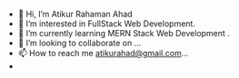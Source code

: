- 👋 Hi, I’m Atikur Rahaman Ahad
- 👀 I’m interested in FullStack Web Development.
- 🌱 I’m currently learning MERN Stack Web Development .
- 💞️ I’m looking to collaborate on ...
- 📫 How to reach me  atikurahad@gmail.com...
- 

<!---
atikurahad/atikurahad is a ✨ special ✨ repository because its `README.md` (this file) appears on your GitHub profile.
You can click the Preview link to take a look at your changes.
--->
